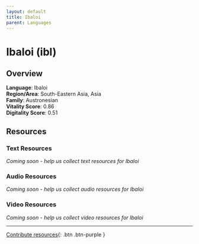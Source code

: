 ```yaml
---
layout: default
title: Ibaloi
parent: Languages
---
```


# Ibaloi (ibl)

## Overview

**Language**: Ibaloi  
**Region/Area**: South-Eastern Asia, Asia  
**Family**: Austronesian  
**Vitality Score**: 0.86  
**Digitality Score**: 0.51  

## Resources

### Text Resources
*Coming soon - help us collect text resources for Ibaloi*

### Audio Resources
*Coming soon - help us collect audio resources for Ibaloi*

### Video Resources
*Coming soon - help us collect video resources for Ibaloi*

---

[Contribute resources](https://fairtrain.github.io/){: .btn .btn-purple }
